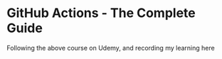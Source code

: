 # GitHub Actions - The Complete Guide

Following the above course on Udemy, and recording my learning here